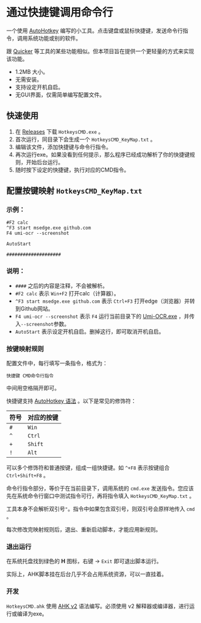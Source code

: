 # 通过快捷键调用命令行

一个使用 [AutoHotkey](https://www.autohotkey.com/) 编写的小工具。点击键盘或鼠标快捷键，发送命令行指令，调用系统功能或别的软件。

跟 [Quicker](https://getquicker.net/) 等工具的某些功能相似。但本项目旨在提供一个更轻量的方式来实现该功能。

- 1.2MB 大小。
- 无需安装。
- 支持设定开机自启。
- 无GUI界面，仅需简单编写配置文件。

## 快速使用

1. 在 [Releases](https://github.com/hiroi-sora/Umi-OCR/releases) 下载 `HotkeysCMD.exe` 。
2. 首次运行，同目录下会生成一个 `HotkeysCMD_KeyMap.txt` 。
3. 编辑该文件，添加快捷键与命令行指令。
4. 再次运行exe。如果没看到任何提示，那么程序已经成功解析了你的快捷键规则，开始后台运行。
5. 随时按下设定的快捷键，执行对应的CMD指令。

## 配置按键映射 `HotkeysCMD_KeyMap.txt`

### 示例：

```
#F2 calc
^F3 start msedge.exe github.com
F4 umi-ocr --screenshot

AutoStart

####################
```

### 说明：

- `####` 之后的内容是注释，不会被解析。
- `#F2 calc` 表示 `Win+F2` 打开calc（计算器）。
- `^F3 start msedge.exe github.com` 表示 `Ctrl+F3` 打开edge（浏览器）并转到Github网站。
- `F4 umi-ocr --screenshot` 表示 `F4` 运行当前目录下的 [Umi-OCR.exe](https://github.com/hiroi-sora/Umi-OCR) ，并传入`--screenshot`参数。
- `AutoStart` 表示设定开机自启。删掉这行，即可取消开机自启。

### 按键映射规则

配置文件中，每行填写一条指令，格式为：
```
快捷键 CMD命令行指令
```
中间用空格隔开即可。

快捷键支持 [AutoHotkey 语法](https://wyagd001.github.io/v2/docs/KeyList.htm#keyboard) 。以下是常见的修饰符：

| 符号 | 对应的按键 |
| ---- | ---------- |
| `#`  | `Win`      |
| `^`  | `Ctrl`     |
| `+`  | `Shift`    |
| `!`  | `Alt`      |

可以多个修饰符和普通按键，组成一组快捷键。如 `^+F8` 表示按键组合 `Ctrl+Shift+F8` 。

命令行指令部分，等价于在当前目录下，调用系统的 `cmd.exe` 发送指令。您应该先在系统命令行窗口中测试指令可行，再将指令填入 `HotkeysCMD_KeyMap.txt` 。

工具本身不会解析双引号`"`。指令中如果包含双引号，则双引号会原样地传入 `cmd` 。

每次修改完映射规则后，退出、重新启动脚本，才能应用新规则。

### 退出运行

在系统托盘找到绿色的 **H** 图标，右键 → `Exit` 即可退出脚本运行。

实际上，AHK脚本挂在后台几乎不会占用系统资源，可以一直挂着。

### 开发

`HotkeysCMD.ahk` 使用 [AHK v2](https://www.autohotkey.com/docs/v2/) 语法编写。必须使用 v2 解释器或编译器，进行运行或编译为exe。